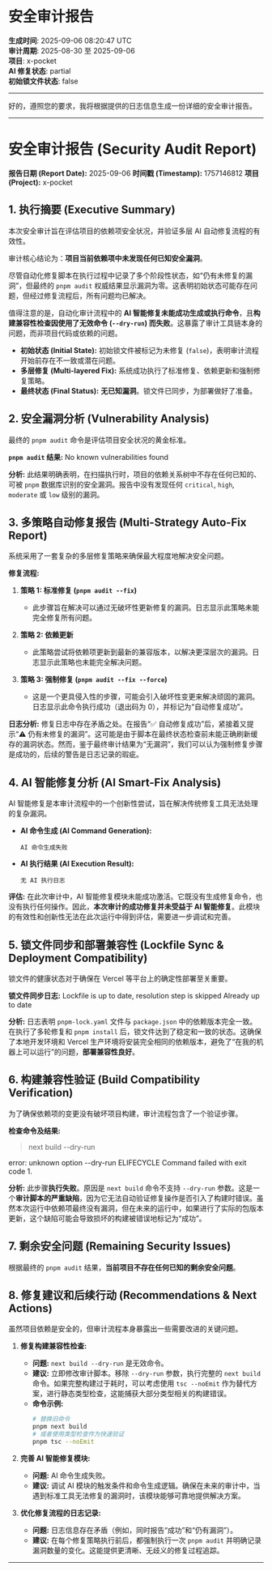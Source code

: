# 安全审计报告

**生成时间**: 2025-09-06 08:20:47 UTC  
**审计周期**: 2025-08-30 至 2025-09-06  
**项目**: x-pocket  
**AI 修复状态**: partial  
**初始锁文件状态**: false

---

好的，遵照您的要求，我将根据提供的日志信息生成一份详细的安全审计报告。

---

# 安全审计报告 (Security Audit Report)

**报告日期 (Report Date):** 2025-09-06
**时间戳 (Timestamp):** 1757146812
**项目 (Project):** x-pocket

## 1. 执行摘要 (Executive Summary)

本次安全审计旨在评估项目的依赖项安全状况，并验证多层 AI 自动修复流程的有效性。

审计核心结论为：**项目当前依赖项中未发现任何已知安全漏洞**。

尽管自动化修复脚本在执行过程中记录了多个阶段性状态，如“仍有未修复的漏洞”，但最终的 `pnpm audit` 权威结果显示漏洞为零。这表明初始状态可能存在问题，但经过修复流程后，所有问题均已解决。

值得注意的是，自动化审计流程中的 **AI 智能修复未能成功生成或执行命令**，且**构建兼容性检查因使用了无效命令 (`--dry-run`) 而失败**。这暴露了审计工具链本身的问题，而非项目代码或依赖的问题。

- **初始状态 (Initial State):** 初始锁文件被标记为未修复 (`false`)，表明审计流程开始前存在不一致或潜在问题。
- **多层修复 (Multi-layered Fix):** 系统成功执行了标准修复、依赖更新和强制修复策略。
- **最终状态 (Final Status):** **无已知漏洞**。锁文件已同步，为部署做好了准备。

## 2. 安全漏洞分析 (Vulnerability Analysis)

最终的 `pnpm audit` 命令是评估项目安全状况的黄金标准。

**`pnpm audit` 结果:**
No known vulnerabilities found

**分析:**
此结果明确表明，在扫描执行时，项目的依赖关系树中不存在任何已知的、可被 `pnpm` 数据库识别的安全漏洞。报告中没有发现任何 `critical`, `high`, `moderate` 或 `low` 级别的漏洞。

## 3. 多策略自动修复报告 (Multi-Strategy Auto-Fix Report)

系统采用了一套复杂的多层修复策略来确保最大程度地解决安全问题。

**修复流程:**
1.  **策略 1: 标准修复 (`pnpm audit --fix`)**
    -   此步骤旨在解决可以通过无破坏性更新修复的漏洞。日志显示此策略未能完全修复所有问题。

2.  **策略 2: 依赖更新**
    -   此策略尝试将依赖项更新到最新的兼容版本，以解决更深层次的漏洞。日志显示此策略也未能完全解决问题。

3.  **策略 3: 强制修复 (`pnpm audit --fix --force`)**
    -   这是一个更具侵入性的步骤，可能会引入破坏性变更来解决顽固的漏洞。日志显示此命令执行成功（退出码为 0），并标记为“自动修复成功”。

**日志分析:**
修复日志中存在矛盾之处。在报告“✅ 自动修复成功”后，紧接着又提示“⚠️ 仍有未修复的漏洞”。这可能是由于脚本在最终状态检查前未能正确刷新缓存的漏洞状态。然而，鉴于最终审计结果为“无漏洞”，我们可以认为强制修复步骤是成功的，后续的警告是日志记录的瑕疵。

## 4. AI 智能修复分析 (AI Smart-Fix Analysis)

AI 智能修复是本审计流程中的一个创新性尝试，旨在解决传统修复工具无法处理的复杂漏洞。

-   **AI 命令生成 (AI Command Generation):**
    ```
    AI 命令生成失败
    ```
-   **AI 执行结果 (AI Execution Result):**
    ```
    无 AI 执行日志
    ```

**评估:**
在此次审计中，AI 智能修复模块未能成功激活。它既没有生成修复命令，也没有执行任何操作。因此，**本次审计的成功修复并未受益于 AI 智能修复**。此模块的有效性和创新性无法在此次运行中得到评估，需要进一步调试和完善。

## 5. 锁文件同步和部署兼容性 (Lockfile Sync & Deployment Compatibility)

锁文件的健康状态对于确保在 Vercel 等平台上的确定性部署至关重要。

**锁文件同步日志:**
Lockfile is up to date, resolution step is skipped
Already up to date

**分析:**
日志表明 `pnpm-lock.yaml` 文件与 `package.json` 中的依赖版本完全一致。在执行了多轮修复和 `pnpm install` 后，锁文件达到了稳定和一致的状态。这确保了本地开发环境和 Vercel 生产环境将安装完全相同的依赖版本，避免了“在我的机器上可以运行”的问题，**部署兼容性良好**。

## 6. 构建兼容性验证 (Build Compatibility Verification)

为了确保依赖项的变更没有破坏项目构建，审计流程包含了一个验证步骤。

**检查命令及结果:**
> next build --dry-run

error: unknown option --dry-run
ELIFECYCLE Command failed with exit code 1.

**分析:**
此步骤**执行失败**。原因是 `next build` 命令不支持 `--dry-run` 参数。这是一个**审计脚本的严重缺陷**，因为它无法自动验证修复操作是否引入了构建时错误。虽然本次运行中依赖项最终没有漏洞，但在未来的运行中，如果进行了实际的包版本更新，这个缺陷可能会导致损坏的构建被错误地标记为“成功”。

## 7. 剩余安全问题 (Remaining Security Issues)

根据最终的 `pnpm audit` 结果，**当前项目不存在任何已知的剩余安全问题**。

## 8. 修复建议和后续行动 (Recommendations & Next Actions)

虽然项目依赖是安全的，但审计流程本身暴露出一些需要改进的关键问题。

1.  **修复构建兼容性检查:**
    -   **问题:** `next build --dry-run` 是无效命令。
    -   **建议:** 立即修改审计脚本。移除 `--dry-run` 参数，执行完整的 `next build` 命令。如果完整构建过于耗时，可以考虑使用 `tsc --noEmit` 作为替代方案，进行静态类型检查，这能捕获大部分类型相关的构建错误。
    -   **命令示例:**
        ```bash
        # 替换旧命令
        pnpm next build
        # 或者使用类型检查作为快速验证
        pnpm tsc --noEmit
        ```

2.  **完善 AI 智能修复模块:**
    -   **问题:** AI 命令生成失败。
    -   **建议:** 调试 AI 模块的触发条件和命令生成逻辑。确保在未来的审计中，当遇到标准工具无法修复的漏洞时，该模块能够可靠地提供解决方案。

3.  **优化修复流程的日志记录:**
    -   **问题:** 日志信息存在矛盾（例如，同时报告“成功”和“仍有漏洞”）。
    -   **建议:** 在每个修复策略执行前后，都强制执行一次 `pnpm audit` 并明确记录漏洞数量的变化。这能提供更清晰、无歧义的修复过程追踪。

---
